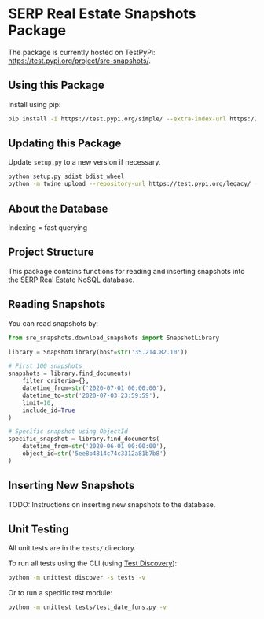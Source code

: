 # SERP Real Estate Snapshots Package #

The package is currently hosted on TestPyPi: https://test.pypi.org/project/sre-snapshots/.

## Using this Package ##

Install using pip:

```bash
pip install -i https://test.pypi.org/simple/ --extra-index-url https://pypi.org/simple sre-snapshots==0.0.2
```

## Updating this Package ##

Update ``setup.py`` to a new version if necessary.

```bash
python setup.py sdist bdist_wheel
python -m twine upload --repository-url https://test.pypi.org/legacy/ --skip-existing dist/*
```

## About the Database ##

Indexing = fast querying

## Project Structure ##

This package contains functions for reading and inserting snapshots into the SERP Real Estate NoSQL database.

## Reading Snapshots ##

You can read snapshots by:

```python
from sre_snapshots.download_snapshots import SnapshotLibrary

library = SnapshotLibrary(host=str('35.214.82.10'))

# First 100 snapshots
snapshots = library.find_documents(
    filter_criteria={}, 
    datetime_from=str('2020-07-01 00:00:00'), 
    datetime_to=str('2020-07-03 23:59:59'), 
    limit=10, 
    include_id=True
)

# Specific snapshot using ObjectId
specific_snapshot = library.find_documents(
    datetime_from=str('2020-06-01 00:00:00'),
    object_id=str('5ee8b4814c74c3312a81b7b8')
)
```

## Inserting New Snapshots ##

TODO: Instructions on inserting new snapshots to the database.

## Unit Testing ##

All unit tests are in the ``tests/`` directory.

To run all tests using the CLI (using [Test Discovery](https://docs.python.org/3/library/unittest.html#unittest-test-discovery)):

```bash
python -m unittest discover -s tests -v
``` 

Or to run a specific test module:

```bash
python -m unittest tests/test_date_funs.py -v
```
